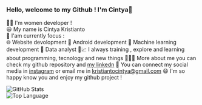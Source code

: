 ### Hello, welcome to my Github ! I'm Cintya👋

👩‍💻 I'm women developer ! </br>
😃 My name is Cintya Kristianto </br>
🧐 I'am currently focus : </br>
   🌐  Website devolopment 
   📱   Android development
   🤖  Machine learning development 
   🧾  Data analyst
🌱📈 I always training , explore and learning about programming, tecnology and new things 
👩🏻‍💼 More about me you can check my github repository and [my linkedn](https://www.linkedin.com/in/cintya-kristianto/)
🤙 You can connect my social media in [instagram](https://www.instagram.com/tya_cin/) or email me in kristiantocintya@gmail.com
😄 I'm so happy know you and enjoy my github project ! 


![GitHub Stats](https://github-readme-stats.vercel.app/api?username=cin181920&theme=radical) </br>
![Top Language](https://github-readme-stats.vercel.app/api/top-langs/?username=cin181920&show_icons=true&theme=radical)

